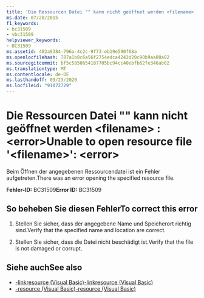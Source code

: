 ```yaml
---
title: 'Die Ressourcen Datei "" kann nicht geöffnet werden <filename> : <error>'
ms.date: 07/20/2015
f1_keywords:
- bc31509
- vbc31509
helpviewer_keywords:
- BC31509
ms.assetid: 482a9384-796a-4c2c-9f73-eb19e590f68a
ms.openlocfilehash: 787a1b8c6a56f2754edca4243d20c90b9aa80a82
ms.sourcegitcommit: bf5c5850654187705bc94cc40ebfb62fe346ab02
ms.translationtype: MT
ms.contentlocale: de-DE
ms.lasthandoff: 09/23/2020
ms.locfileid: "91072729"
---
```

# <a name="unable-to-open-resource-file-filename-error"></a><span data-ttu-id="89e66-102">Die Ressourcen Datei "" kann nicht geöffnet werden \<filename> : \<error></span><span class="sxs-lookup"><span data-stu-id="89e66-102">Unable to open resource file '\<filename>': \<error></span></span>

<span data-ttu-id="89e66-103">Beim Öffnen der angegebenen Ressourcendatei ist ein Fehler aufgetreten.</span><span class="sxs-lookup"><span data-stu-id="89e66-103">There was an error opening the specified resource file.</span></span>  
  
 <span data-ttu-id="89e66-104">**Fehler-ID:** BC31509</span><span class="sxs-lookup"><span data-stu-id="89e66-104">**Error ID:** BC31509</span></span>  
  
## <a name="to-correct-this-error"></a><span data-ttu-id="89e66-105">So beheben Sie diesen Fehler</span><span class="sxs-lookup"><span data-stu-id="89e66-105">To correct this error</span></span>  
  
1. <span data-ttu-id="89e66-106">Stellen Sie sicher, dass der angegebene Name und Speicherort richtig sind.</span><span class="sxs-lookup"><span data-stu-id="89e66-106">Verify that the specified name and location are correct.</span></span>  
  
2. <span data-ttu-id="89e66-107">Stellen Sie sicher, dass die Datei nicht beschädigt ist.</span><span class="sxs-lookup"><span data-stu-id="89e66-107">Verify that the file is not damaged or corrupt.</span></span>  
  
## <a name="see-also"></a><span data-ttu-id="89e66-108">Siehe auch</span><span class="sxs-lookup"><span data-stu-id="89e66-108">See also</span></span>

- [<span data-ttu-id="89e66-109">-linkresource (Visual Basic)</span><span class="sxs-lookup"><span data-stu-id="89e66-109">-linkresource (Visual Basic)</span></span>](../reference/command-line-compiler/linkresource.md)
- [<span data-ttu-id="89e66-110">-resource (Visual Basic)</span><span class="sxs-lookup"><span data-stu-id="89e66-110">-resource (Visual Basic)</span></span>](../reference/command-line-compiler/resource.md)
